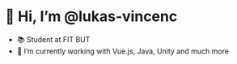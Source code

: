 # 👋 Hi, I’m @lukas-vincenc
- 📚 Student at FIT BUT
- 🌱 I’m currently working with Vue.js, Java, Unity and much more
